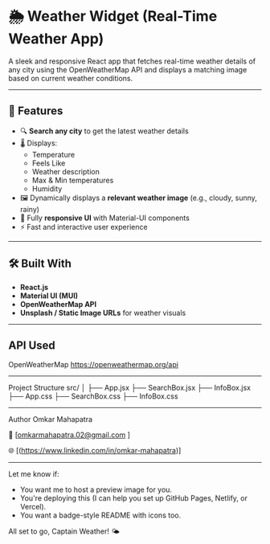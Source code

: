 # 🌦️ Weather Widget (Real-Time Weather App)

A sleek and responsive React app that fetches real-time weather details of any city using the OpenWeatherMap API and displays a matching image based on current weather conditions.

---

## 🚀 Features

- 🔍 **Search any city** to get the latest weather details
- 🌡️ Displays:
  - Temperature
  - Feels Like
  - Weather description
  - Max & Min temperatures
  - Humidity
- 🖼️ Dynamically displays a **relevant weather image** (e.g., cloudy, sunny, rainy)
- 📱 Fully **responsive UI** with Material-UI components
- ⚡ Fast and interactive user experience

---

## 🛠️ Built With

- **React.js**
- **Material UI (MUI)**
- **OpenWeatherMap API**
- **Unsplash / Static Image URLs** for weather visuals

---

## API Used
OpenWeatherMap
https://openweathermap.org/api

---

Project Structure
src/
│
├── App.jsx
├── SearchBox.jsx
├── InfoBox.jsx
├── App.css
├── SearchBox.css
├── InfoBox.css

---

Author
Omkar Mahapatra

📧 [omkarmahapatra.02@gmail.com ]

🌐 [(https://www.linkedin.com/in/omkar-mahapatra)]

---

Let me know if:
- You want me to host a preview image for you.
- You're deploying this (I can help you set up GitHub Pages, Netlify, or Vercel).
- You want a badge-style README with icons too.

All set to go, Captain Weather! 🌤️
